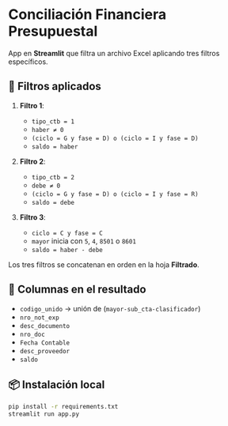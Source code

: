 # Conciliación Financiera Presupuestal

App en **Streamlit** que filtra un archivo Excel aplicando tres filtros específicos.

## 🚀 Filtros aplicados
1. **Filtro 1**:  
   - `tipo_ctb = 1`  
   - `haber ≠ 0`  
   - `(ciclo = G y fase = D) o (ciclo = I y fase = D)`  
   - `saldo = haber`

2. **Filtro 2**:  
   - `tipo_ctb = 2`  
   - `debe ≠ 0`  
   - `(ciclo = G y fase = D) o (ciclo = I y fase = R)`  
   - `saldo = debe`

3. **Filtro 3**:  
   - `ciclo = C y fase = C`  
   - `mayor` inicia con `5`, `4`, `8501` o `8601`  
   - `saldo = haber - debe`

Los tres filtros se concatenan en orden en la hoja **Filtrado**.

## 📂 Columnas en el resultado
- `codigo_unido` → unión de (`mayor-sub_cta-clasificador`)  
- `nro_not_exp`  
- `desc_documento`  
- `nro_doc`  
- `Fecha Contable`  
- `desc_proveedor`  
- `saldo`

## 📦 Instalación local
```bash
pip install -r requirements.txt
streamlit run app.py
